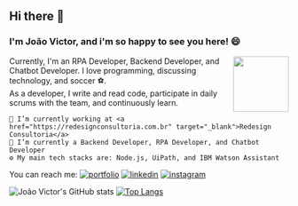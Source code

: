 
<!--
**CunhaJoao1/CunhaJoao1** is a ✨ _special_ ✨ repository because its `README.md` (this file) appears on your GitHub profile.

Here are some ideas to get you started:

- 🔭 I’m currently working on ...
- 🌱 I’m currently learning ...
- 👯 I’m looking to collaborate on ...
- 🤔 I’m looking for help with ...
- 💬 Ask me about ...
- 📫 How to reach me: ...
- 😄 Pronouns: ...
- ⚡ Fun fact: ...
-->

## Hi there 🖖
### I'm João Victor, and i'm so happy to see you here! 😄
<div>
    <img src="https://media.giphy.com/media/3oKIPnAiaMCws8nOsE/giphy.gif" align="right" width="100" height="100">
</div>

Currently, I'm an RPA Developer, Backend Developer, and Chatbot Developer. I love programming, discussing technology, and soccer ⚽. <br/>
As a developer, I write and read code, participate in daily scrums with the team, and continuously learn. <br/>

    🔭 I’m currently working at <a href="https://redesignconsultoria.com.br" target="_blank">Redesign Consultoria</a>
    🌱 I’m currently a Backend Developer, RPA Developer, and Chatbot Developer
    ⚙️ My main tech stacks are: Node.js, UiPath, and IBM Watson Assistant


You can reach me: 
[![portfolio](https://img.shields.io/badge/my_portfolio-000?style=for-the-badge&logo=ko-fi&logoColor=white)](https://victorcunha.com.br/)
[![linkedin](https://img.shields.io/badge/linkedin-0A66C2?style=for-the-badge&logo=linkedin&logoColor=white)](https://www.linkedin.com/in/cunhajoaovs/)
[![instagram](https://img.shields.io/badge/Instagram-E4405F?style=for-the-badge&logo=instagram&logoColor=white)](https://instagram.com/jao_vic_tor)




![João Victor's GitHub stats](https://github-readme-stats.vercel.app/api?username=CunhaJoao1&theme=radical&show_icons=true)
[![Top Langs](https://github-readme-stats.vercel.app/api/top-langs/?username=CunhaJoao1&layout=compact)](https://github.com/anuraghazra/github-readme-stats)
